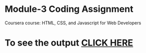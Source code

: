 

# Module-3 Coding Assignment

Coursera course: HTML, CSS, and Javascript for Web Developers

# To see the output [CLICK HERE](https://nevinjreji.github.io/Coursera-HTML-CSS-and-JavaScript-for-Web-Developers/module%203/index%20(1).html)

